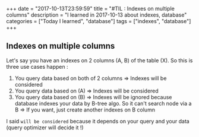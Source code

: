 +++
date = "2017-10-13T23:59:59"
title = "#TIL : Indexes on multiple columns"
description = "I learned in 2017-10-13 about indexes, database"
categories = ["Today I learned", "database"]
tags = ["indexes", "database"]
+++



## Indexes on multiple columns

Let's say you have an indexes on 2 columns (A, B) of the table (X). So this is three use cases happen :

1. You query data based on both of 2 columns => Indexes will be considered
2. You query data based on (A) => Indexes will be considered
3. You query data based on (B) => Indexes will be ignored because database indexes your data by B-tree algo. So it can't search node via a B => If you want, just create another indexes on B column

I said `will be considered` because it depends on your query and your data (query optimizer will decide it !)
